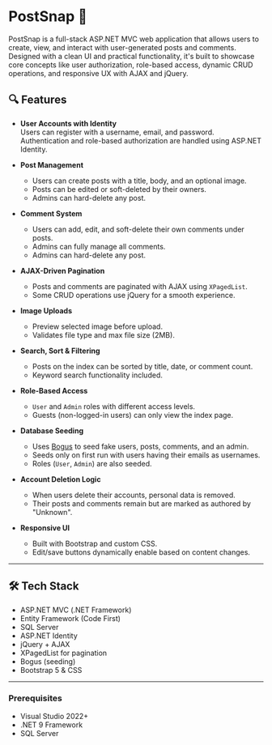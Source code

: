 # PostSnap 📸

PostSnap is a full-stack ASP.NET MVC web application that allows users to create, view, and interact with user-generated posts and comments. Designed with a clean UI and practical functionality, it's built to showcase core concepts like user authorization, role-based access, dynamic CRUD operations, and responsive UX with AJAX and jQuery.

## 🔍 Features

- **User Accounts with Identity**  
  Users can register with a username, email, and password. Authentication and role-based authorization are handled using ASP.NET Identity.

- **Post Management**
  - Users can create posts with a title, body, and an optional image.
  - Posts can be edited or soft-deleted by their owners.
  - Admins can hard-delete any post.

- **Comment System**
  - Users can add, edit, and soft-delete their own comments under posts.
  - Admins can fully manage all comments.
  - Admins can hard-delete any post.


- **AJAX-Driven Pagination**
  - Posts and comments are paginated with AJAX using `XPagedList`.
  - Some CRUD operations use jQuery for a smooth experience.

- **Image Uploads**
  - Preview selected image before upload.
  - Validates file type and max file size (2MB).

- **Search, Sort & Filtering**
  - Posts on the index can be sorted by title, date, or comment count.
  - Keyword search functionality included.

- **Role-Based Access**
  - `User` and `Admin` roles with different access levels.
  - Guests (non-logged-in users) can only view the index page.

- **Database Seeding**
  - Uses [Bogus](https://github.com/bchavez/Bogus) to seed fake users, posts, comments, and an admin.
  - Seeds only on first run with users having their emails as usernames.
  - Roles (`User`, `Admin`) are also seeded.

- **Account Deletion Logic**
  - When users delete their accounts, personal data is removed.
  - Their posts and comments remain but are marked as authored by "Unknown".

- **Responsive UI**
  - Built with Bootstrap and custom CSS.
  - Edit/save buttons dynamically enable based on content changes.

---

## 🛠 Tech Stack

- ASP.NET MVC (.NET Framework)
- Entity Framework (Code First)
- SQL Server
- ASP.NET Identity
- jQuery + AJAX
- XPagedList for pagination
- Bogus (seeding)
- Bootstrap 5 & CSS

---


### Prerequisites

- Visual Studio 2022+
- .NET 9 Framework 
- SQL Server 

